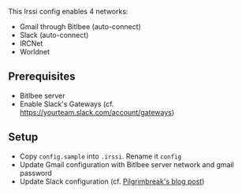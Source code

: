 This Irssi config enables 4 networks:
* Gmail through Bitlbee (auto-connect)
* Slack (auto-connect)
* IRCNet
* Worldnet

## Prerequisites
* Bitlbee server
* Enable Slack's Gateways (cf. https://yourteam.slack.com/account/gateways)

## Setup

* Copy `config.sample` into `.irssi`. Rename it `config`
* Update Gmail configuration with Bitlbee server network and gmail password
* Update Slack configuration (cf. [Pilgrimbreak's blog post](http://www.pilgrimbreak.com/how-to-access-slack-with-command-line-irc-client-irssi/))
